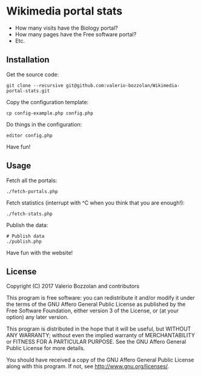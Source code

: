 # Wikimedia portal stats

* How many visits have the Biology portal?
* How many pages have the Free software portal?
* Etc.

## Installation

Get the source code:

    git clone --recursive git@github.com:valerio-bozzolan/Wikimedia-portal-stats.git

Copy the configuration template:

    cp config-example.php config.php

Do things in the configuration:

    editor config.php

Have fun!

## Usage

Fetch all the portals:

    ./fetch-portals.php


Fetch statistics (interrupt with ^C when you think that you are enough!):

    ./fetch-stats.php


Publish the data:

    # Publish data
    ./publish.php

Have fun with the website!

## License
Copyright (C) 2017  Valerio Bozzolan and contributors

This program is free software: you can redistribute it and/or modify it under the terms of the GNU Affero General Public License as published by the Free Software Foundation, either version 3 of the License, or (at your option) any later version.

This program is distributed in the hope that it will be useful, but WITHOUT ANY WARRANTY; without even the implied warranty of MERCHANTABILITY or FITNESS FOR A PARTICULAR PURPOSE. See the GNU Affero General Public License for more details.

You should have received a copy of the GNU Affero General Public License along with this program. If not, see <http://www.gnu.org/licenses/>.

